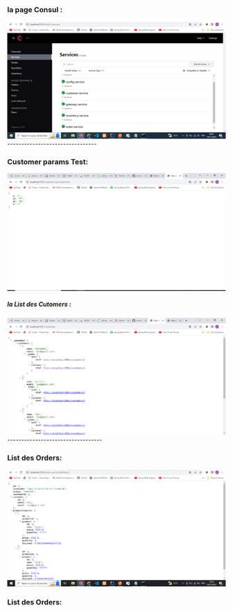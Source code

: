<h3>la page Consul : </h3>
<img src="Captures/consul.PNG">
</br>
--------------------------------
<h3>Customer params Test: </h3>
<img src="Captures/customer-params.png">
<h5>la List des Cutomers : </h5>
<img src="Captures/customers.png">
----------------------------------
<h3>List des Orders: </h3>
<img src="Captures/List-Orders.png">
<h3>List des Orders: </h3>
